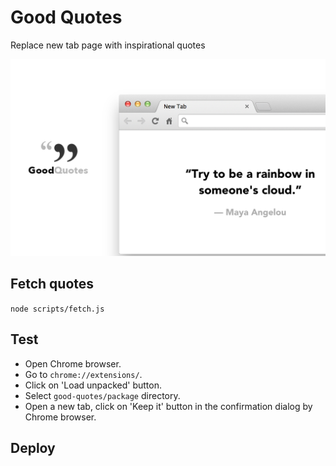 # Good Quotes

Replace new tab page with inspirational quotes

![](screenshot-2.png)

## Fetch quotes

`node scripts/fetch.js`

## Test

- Open Chrome browser.
- Go to `chrome://extensions/`.
- Click on 'Load unpacked' button.
- Select `good-quotes/package` directory.
- Open a new tab, click on 'Keep it' button in the confirmation dialog by Chrome browser.

## Deploy
